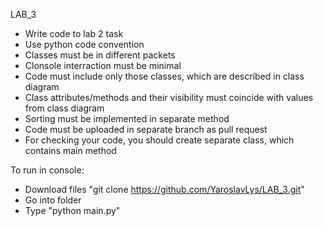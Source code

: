 LAB_3


- Write code to lab 2 task
- Use python code convention
- Classes must be in different packets
- Clonsole interraction must be minimal
- Code must include only those classes, which are described in class diagram
- Class attributes/methods and their visibility must coincide with values from class diagram
- Sorting must be implemented in separate method
- Code must be uploaded in separate branch as pull request
- For checking your code, you should create separate class, which contains main method


To run in console:
- Download files "git clone https://github.com/YaroslavLys/LAB_3.git"
- Go into folder
- Type "python main.py"